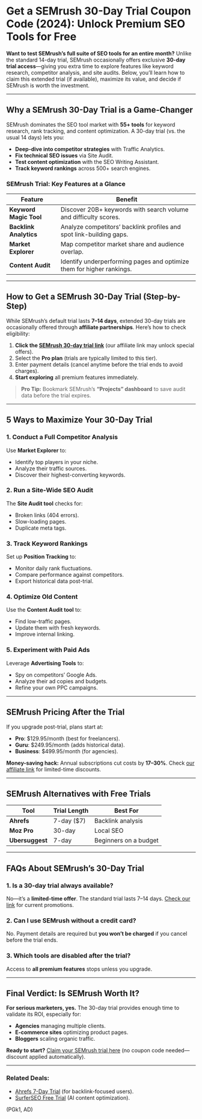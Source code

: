 # Get a **SEMrush 30-Day Trial Coupon Code** (2024): Unlock Premium SEO Tools for Free

**Want to test SEMrush’s full suite of SEO tools for an entire month?** Unlike the standard 14-day trial, SEMrush occasionally offers exclusive **30-day trial access**—giving you extra time to explore features like keyword research, competitor analysis, and site audits. Below, you’ll learn how to claim this extended trial (if available), maximize its value, and decide if SEMrush is worth the investment.

---

## Why a SEMrush 30-Day Trial is a Game-Changer
SEMrush dominates the SEO tool market with **55+ tools** for keyword research, rank tracking, and content optimization. A 30-day trial (vs. the usual 14 days) lets you:
- **Deep-dive into competitor strategies** with Traffic Analytics.
- **Fix technical SEO issues** via Site Audit.
- **Test content optimization** with the SEO Writing Assistant.
- **Track keyword rankings** across 500+ search engines.

### SEMrush Trial: Key Features at a Glance
| Feature          | Benefit                                                                 |
|------------------|-------------------------------------------------------------------------|
| **Keyword Magic Tool** | Discover 20B+ keywords with search volume and difficulty scores.        |
| **Backlink Analytics** | Analyze competitors’ backlink profiles and spot link-building gaps.     |
| **Market Explorer**    | Map competitor market share and audience overlap.                       |
| **Content Audit**      | Identify underperforming pages and optimize them for higher rankings.   |

---

## How to Get a SEMrush 30-Day Trial (Step-by-Step)
While SEMrush’s default trial lasts **7–14 days**, extended 30-day trials are occasionally offered through **affiliate partnerships**. Here’s how to check eligibility:

1. **Click the [SEMrush 30-day trial link](https://snipitx.com/semrush-safal)** (our affiliate link may unlock special offers).  
2. Select the **Pro plan** (trials are typically limited to this tier).  
3. Enter payment details (cancel anytime before the trial ends to avoid charges).  
4. **Start exploring** all premium features immediately.  

> **Pro Tip:** Bookmark SEMrush’s **“Projects” dashboard** to save audit data before the trial expires.

---

## 5 Ways to Maximize Your 30-Day Trial
### 1. Conduct a Full Competitor Analysis
Use **Market Explorer** to:
- Identify top players in your niche.
- Analyze their traffic sources.
- Discover their highest-converting keywords.

### 2. Run a Site-Wide SEO Audit
The **Site Audit tool** checks for:
- Broken links (404 errors).
- Slow-loading pages.
- Duplicate meta tags.

### 3. Track Keyword Rankings
Set up **Position Tracking** to:
- Monitor daily rank fluctuations.
- Compare performance against competitors.
- Export historical data post-trial.

### 4. Optimize Old Content
Use the **Content Audit tool** to:
- Find low-traffic pages.
- Update them with fresh keywords.
- Improve internal linking.

### 5. Experiment with Paid Ads
Leverage **Advertising Tools** to:
- Spy on competitors’ Google Ads.
- Analyze their ad copies and budgets.
- Refine your own PPC campaigns.

---

## SEMrush Pricing After the Trial
If you upgrade post-trial, plans start at:
- **Pro**: $129.95/month (best for freelancers).
- **Guru**: $249.95/month (adds historical data).
- **Business**: $499.95/month (for agencies).

**Money-saving hack:** Annual subscriptions cut costs by **17–30%**. Check [our affiliate link](https://snipitx.com/semrush-safal) for limited-time discounts.

---

## SEMrush Alternatives with Free Trials
| Tool          | Trial Length | Best For                     |
|---------------|--------------|------------------------------|
| **Ahrefs**    | 7-day ($7)   | Backlink analysis            |
| **Moz Pro**   | 30-day       | Local SEO                    |
| **Ubersuggest** | 7-day       | Beginners on a budget        |

---

## FAQs About SEMrush’s 30-Day Trial
### 1. Is a 30-day trial always available?
No—it’s a **limited-time offer**. The standard trial lasts 7–14 days. [Check our link](https://snipitx.com/semrush-safal) for current promotions.

### 2. Can I use SEMrush without a credit card?
No. Payment details are required but **you won’t be charged** if you cancel before the trial ends.

### 3. Which tools are disabled after the trial?
Access to **all premium features** stops unless you upgrade.

---

## Final Verdict: Is SEMrush Worth It?
**For serious marketers, yes.** The 30-day trial provides enough time to validate its ROI, especially for:
- **Agencies** managing multiple clients.
- **E-commerce sites** optimizing product pages.
- **Bloggers** scaling organic traffic.

**Ready to start?** [Claim your SEMrush trial here](https://snipitx.com/semrush-safal) (no coupon code needed—discount applied automatically).

---

### Related Deals:
- [Ahrefs 7-Day Trial](https://example.com) (for backlink-focused users).
- [SurferSEO Free Trial](https://example.com) (AI content optimization).

(PGk1, AD)